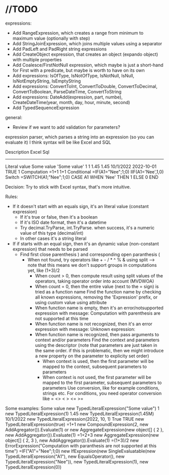 # //TODO
expressions:
- Add RangeExpression, which creates a range from minimum to maximum value (optionally with step)
- Add StringJoinExpression, which joins multiple values using a separator
- Add PadLeft and PadRight string expressions
- Add CreateObject expression, that creates an object (expando object) with multiple properties
- Add Coalesce/FirstNotNull expression, which maybe is just a short-hand for First with a predicate, but maybe is worth to have on its own
- Add expressions: IsOfType, IsNotOfType, IsNotNull, IsNull, IsNotEmptyString, IsEmptyString
- Add expressions: ConvertToInt, ConvertToDouble, ConvertToDecimal, ConvertToBoolean, ParseDateTime, ConvertToString
- Add expressions: DateAdd(expression, part, numbe), CreateDateTime(year, month, day, hour, minute, second)
- Add TypedSequenceExpression<T>

general:
- Review if we want to add validation for parameters?

expression parser, which parses a string into an expression (so you can evaluate it)
I think syntax will be like Excel and SQL

Description       Excel                  Sql
----------------- ---------------------- ------------------------------------
Literal value     Some value             'Some value'
                  1                      1
                  1.45                   1.45
                  10/1/2022              2022-10-01
                  TRUE                   1
Computation       =1+1                   1+1
Conditional       =IF(A1="Nee";1;0)      IIF(A1='Nee',1,0)
Switch            =SWITCH(A1;"Nee";1;0)  CASE A1 WHEN 'Nee' THEN 1 ELSE 0 END

Decision: Try to stick with Excel syntax, that's more intuitive.

Rules:
* If it doesn't start with an equals sign, it's an literal value (constant expression)
  * If it's true or false, then it's a boolean
  * If it's ISO date format, then it's a datetime
  * Try decimal.TryParse, int.TryParse. when success, it's a numeric value of this type (decimal/int)
  * In other cases it's a string literal
* If if starts with an equal sign, then it's an dynamic value (non-constant expression) that needs to be parsed
  * Find first close parenthesis ) and corresponding open paranthesis (
    * When not found, try operators like + - / * ^ % & using split --> note that this means we don't support groups in computations yet, like (1+3)/2
      * When count > 0, then compute result using split values of the operators, taking operator order into account (MVDWOA)
      * When count = 0, then the entire value (next to the = sign) is tried as a function name
        Find the function name by checking all known expressions, removing the 'Expression' prefix, or using custom value using attribute
      * When function name is empty, then it's an error/notsupported expression with message: Computation with parenthesis are not supported at this time
      * When function name is not recognized, then it's an error expression with message: Unknown expression: <name>
      * When function name is recognized, then pass arguments to context and/or parameters
        Find the context and parameters using the descriptor (note that parameters are just taken in the same order. if this is problematic, then we might introduce a new property on the parameter to explicity set order)
          * When context is used, then the first parameter will be mapped to the context, subsequent parameters to parameters
          * When context is not used, the first parameter will be mapped to the first parameter, subsequent parameters to parameters
        Use conversion, like for example conditions, strings etc. For conditions, you need operator conversion like = <> < > <= >=


Some examples:
Some value
  new TypedLiteralExpression<string>("Some value")
1
  new TypedLiteralExpression<int>(1)
1.45
  new TypedLiteralExpression<decimal>(1.45M)
10/1/2022
  new TypedLiteralExpression<DateTime>(2022, 10, 1)
True
TRUE
  new TypedLiteralExpression<bool>(true)
=1+1
  new CompoundExpression(2, new AddAgregator()).Evaluate(1)
  or
  new AggregateExpression(new object[] { 2 }, new AddAggregator()).Evaluate(1)
=1+2+3
  new AggregateExpression(new object[] { 2, 3 }, new AddAggregator()).Evaluate(1)
=(1+3)/2
  new ErrorExpression("Computation with paranthesis are not supported at this time")
=IF("A1"="Nee";1;0)
  new IfExpression(new SingleEvaluatable(new TypedLiteralExpression<string>("A1"), new EqualsOperator(), new TypedLiteralExpression("Nee")), new TypedLiteralExpression<int>(1), new TypedLiteralExpression<int>(0))
